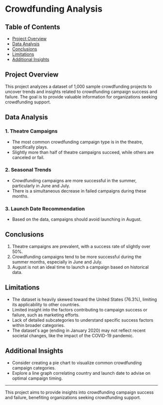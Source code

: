 # Crowdfunding Analysis

## Table of Contents
- [Project Overview](#project-overview)
- [Data Analysis](#data-analysis)
- [Conclusions](#conclusions)
- [Limitations](#limitations)
- [Additional Insights](#additional-insights)

## Project Overview
This project analyzes a dataset of 1,000 sample crowdfunding projects to uncover trends and insights related to crowdfunding campaign success and failure. The goal is to provide valuable information for organizations seeking crowdfunding support.

## Data Analysis
### 1. Theatre Campaigns
- The most common crowdfunding campaign type is in the theatre, specifically plays.
- Slightly more than half of theatre campaigns succeed, while others are canceled or fail.

### 2. Seasonal Trends
- Crowdfunding campaigns are more successful in the summer, particularly in June and July.
- There is a simultaneous decrease in failed campaigns during these months.

### 3. Launch Date Recommendation
- Based on the data, campaigns should avoid launching in August.

## Conclusions
1. Theatre campaigns are prevalent, with a success rate of slightly over 50%.
2. Crowdfunding campaigns tend to be more successful during the summer months, especially in June and July.
3. August is not an ideal time to launch a campaign based on historical data.

## Limitations
- The dataset is heavily skewed toward the United States (76.3%), limiting its applicability to other countries.
- Limited insight into the factors contributing to campaign success or failure, such as marketing efforts.
- Lack of detailed subcategories to understand specific success factors within broader categories.
- The dataset's age (ending in January 2020) may not reflect recent societal changes, like the impact of the COVID-19 pandemic.

## Additional Insights
- Consider creating a pie chart to visualize common crowdfunding campaign categories.
- Explore a line graph correlating country and launch date to advise on optimal campaign timing.

---

This project aims to provide insights into crowdfunding campaign success and failure, benefiting organizations seeking crowdfunding support.
